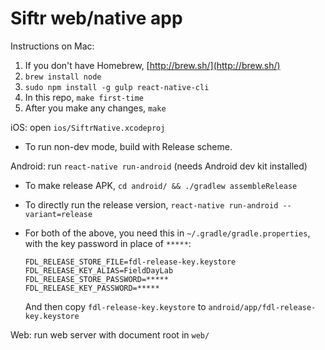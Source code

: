 # Siftr web/native app

Instructions on Mac:

1. If you don't have Homebrew, [http://brew.sh/](http://brew.sh/)
2. `brew install node`
3. `sudo npm install -g gulp react-native-cli`
4. In this repo, `make first-time`
5. After you make any changes, `make`

iOS: open `ios/SiftrNative.xcodeproj`

  * To run non-dev mode, build with Release scheme.

Android: run `react-native run-android` (needs Android dev kit installed)

  * To make release APK, `cd android/ && ./gradlew assembleRelease`

  * To directly run the release version, `react-native run-android --variant=release`

  * For both of the above, you need this in `~/.gradle/gradle.properties`,
    with the key password in place of `*****`:

        FDL_RELEASE_STORE_FILE=fdl-release-key.keystore
        FDL_RELEASE_KEY_ALIAS=FieldDayLab
        FDL_RELEASE_STORE_PASSWORD=*****
        FDL_RELEASE_KEY_PASSWORD=*****

    And then copy `fdl-release-key.keystore` to `android/app/fdl-release-key.keystore`

Web: run web server with document root in `web/`
